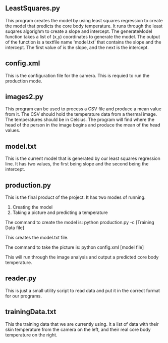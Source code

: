 ## LeastSquares.py
This program creates the model by using least squares regression to create the model that predicts the core body temperature. It runs through the least suqares algorighm to create a slope and intercept. The generateModel function takes a list of (x,y) coordinates to generate the model. The output of the function is a textfile name 'model.txt' that contains the slope and the intercept. The first value of is the slope, and the next is the intercept.

## config.xml
This is the configuration file for the camera. This is requied to run the production mode.

## images2.py
This program can be used to process a CSV file and produce a mean value from it. The CSV should hold the temperature data from a thermal image.
The temperatures should be in Celsius. The program will find where the head of the person in the image begins and produce the mean of the head values.

## model.txt
This is the current model that is generated by our least squares regression line. It has two values, the first being slope and the second being the intercept.

## production.py
This is the final product of the project. It has two modes of running.
1. Creating the model
2. Taking a picture and predicting a temperature

The command to create the model is: python production.py -c [Training Data file]

This creates the model.txt file.

The command to take the picture is: python config.xml [model file]

This will run through the image analysis and output a predicted core body temperature.

## reader.py
This is just a small utility script to read data and put it in the correct format for our programs.

## trainingData.txt
This the training data that we are currently using. It a list of data with their skin temperature from the camera on the left, and their real core body temperature on the right.
